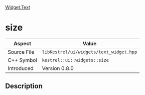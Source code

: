 [Widget.Text](index)
# size
| Aspect | Value |
| --- | --- |
| Source File | `libKestrel/ui/widgets/text_widget.hpp` |
| C++ Symbol | `kestrel::ui::widgets::size` |
| Introduced | Version 0.8.0 |
## Description

